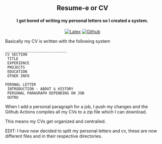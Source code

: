 <div align="center">

## Resume-e or CV
#### I got bored of writing my personal letters so I created a system.

[![Latex](https://img.shields.io/badge/latex-008080.svg?style=for-the-badge&logoColor=white&logo=latex)]()
[![Github](https://img.shields.io/badge/Github_Actions-181717.svg?style=for-the-badge&logoColor=white&logo=github)]()
</div>

Basically my CV is written with the following system
```
____________________________
CV SECTION
 TITLE
 EXPERIENCE
 PROJECTS
 EDUCATION
 OTHER INFO

PERONAL LETTER
 INTRODUCTION - ABOUT & HISTORY
 PERSONAL PARAGRAPH DEPENDING ON JOB
 OUTRO
```

When I add a personal paragraph for a job, I push my changes and the Github Actions compiles all my CVs to a zip file which I can download.

This means my CVs get organized and centralied.

EDIT: I have now decided to split my personal letters and cv, these are now different files and in their respective directories.
